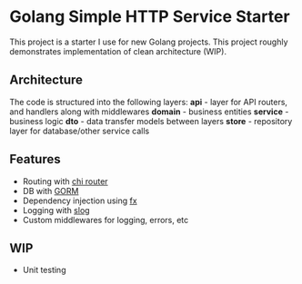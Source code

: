 # Golang Simple HTTP Service Starter

This project is a starter I use for new Golang projects. This project roughly demonstrates implementation of clean architecture (WIP).

## Architecture

The code is structured into the following layers:
**api** - layer for API routers, and handlers along with middlewares 
**domain** - business entities
**service** - business logic
**dto** - data transfer models between layers
**store** - repository layer for database/other service calls

## Features
- Routing with [chi router](https://github.com/go-chi/chi) 
- DB with [GORM](https://gorm.io)
- Dependency injection using [fx](go.uber.org/fx)
- Logging with [slog](https://pkg.go.dev/log/slog)
- Custom middlewares for logging, errors, etc

## WIP
- Unit testing
